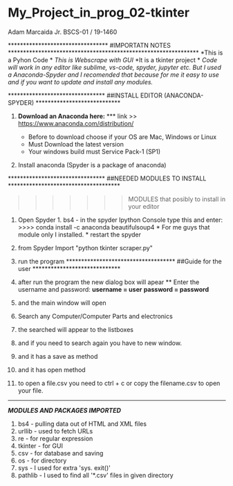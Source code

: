 # My_Project_in_prog_02-tkinter
Adam Marcaida Jr. BSCS-01 / 19-1460

*********************************     #IMPORTATN NOTES     ***************************************************************
*This is a Pyhon Code *
*This is Webscrape with GUI*
*It is a tkinter project *
*Code will work in any editor like sublime, vs-code, spyder, jupyter etc.*
*But I used a Anaconda-Spyder and I recomended that because for me it easy to use and if you want to update and install any modules.*

********************************      ##INSTALL EDITOR (ANACONDA-SPYDER)    ****************************

1. **Download an Anaconda here:**
    *** link >> https://www.anaconda.com/distribution/
    * Before to download choose if your OS are Mac, Windows or Linux
    * Must Download the latest version
    * Your windows build must Service Pack-1 (SP1)
    
2. Install anaconda (Spyder is a package of anaconda)


********************************    ##NEEDED MODULES TO INSTALL     *************************************
>>>>>>> MODULES that posibly to install in your editor
1. Open Spyder
          1. bs4 - in the spyder Ipython Console type this and enter: >>>> conda install -c anaconda beautifulsoup4
          * For me guys that module only I installed.
          * restart the spyder
2.  from Spyder Import "python tkinter scraper.py"
3. run the program
************************************   ##Guide for the user   *****************************

1. after run the program the new dialog box will apear 
  ** Enter the username and password:
     **username = user**
      **password = password**
      
2. and the main window will open
3. Search any Computer/Computer Parts and electronics
4. the searched will appear to the listboxes
5. and if you need to search again you have to new window.
6. and it has a save as method
7. and it has open method
8. to open a file.csv you need to ctrl + c or copy the filename.csv to open your file.
******************************************************************************************************************


***MODULES AND PACKAGES IMPORTED***
1. bs4 - pulling data out of HTML and XML files
2. urllib -  used to fetch URLs
3. re -  for regular expression
4. tkinter - for GUI
5. csv -  for database and saving
6. os -  for directory
7. sys - I used for extra 'sys. exit()'
8. pathlib - I used to find all '*.csv' files in given directory
